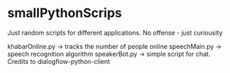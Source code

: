 # smallPythonScrips

Just random scripts for different applications. No offense - just curiousity

khabarOnline.py -> tracks the number of people online
speechMain.py -> speech recognition algorithm
speakerBot.py -> simple script for chat. Credits to dialogflow-python-client
